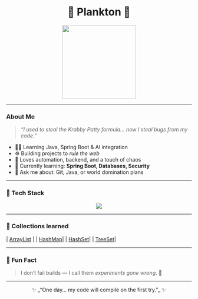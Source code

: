 <h1 align="center">👾 Plankton 👾</h1>

<p align="center">
  <img src="https://media.giphy.com/media/3o7btY4mD2fXxA2XJu/giphy.gif" width="200" />
</p>

---

### About Me
> *“I used to steal the Krabby Patty formula… now I steal bugs from my code.”*

- 🧑‍💻 Learning Java, Spring Boot & AI integration  
- ⚙️ Building projects to *rule the web*  
- 🧩 Loves automation, backend, and a touch of chaos  
- 🌱 Currently learning: **Spring Boot, Databases, Security**  
- 💬 Ask me about: Git, Java, or world domination plans  

---

### 🧰 Tech Stack

<p align="center">
  <img src="https://skillicons.dev/icons?i=java,spring,git,github,vscode" />
</p>

---

### 🧠 Collections learned

| [ArrayList](https://github.com/planktn/java/blob/main/Mini_Grocery.java) |
| [HashMap](https://github.com/planktn/java/blob/main/Grocery_Manager.java)|
| [HashSet](https://github.com/planktn/java/blob/main/Unique_Items.java)|
| [TreeSet](https://github.com/planktn/java/blob/main/class_registration.java)|

---

### 💬 Fun Fact
> I don’t fail builds — I call them *experiments gone wrong*. 🧪  

---

<p align="center">✨ _“One day… my code will compile on the first try.”_ ✨</p>
